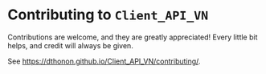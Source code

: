 # Contributing to `Client_API_VN`

Contributions are welcome, and they are greatly appreciated!
Every little bit helps, and credit will always be given.

See <https://dthonon.github.io/Client_API_VN/contributing/>.
